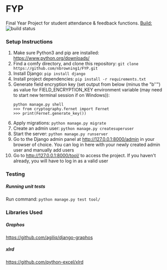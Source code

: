 # FYP
Final Year Project for student attendance & feedback functions.
[Build:](https://travis-ci.org/nbrowning1/FYP) ![build status](https://travis-ci.org/nbrowning1/FYP.svg?branch=master)
### Setup Instructions
1. Make sure Python3 and pip are installed: https://www.python.org/downloads/
2. Find a comfy directory, and clone this repository: `git clone https://github.com/nbrowning1/FYP.git`
3. Install Django: `pip install django`
4. Install project dependencies: `pip install -r requirements.txt`
5. Generate field encryption key (set output from below (minus the "b''") as value for FIELD_ENCRYPTION_KEY environment variable (may need to start new terminal session if on Windows)):
    ```
    python manage.py shell
    >>> from cryptography.fernet import Fernet
    >>> print(Fernet.generate_key())
    ```
6. Apply migrations: `python manage.py migrate`
7. Create an admin user: `python manage.py createsuperuser`
8. Start the server: `python manage.py runserver`
9. Go to the Django admin panel at http://127.0.0.1:8000/admin in your browser of choice. You can log in here with your newly created admin user and manually add users
10. Go to http://127.0.0.1:8000/tool/ to access the project. If you haven't already, you will have to log in as a valid user

### Testing
##### Running unit tests
Run command: `python manage.py test tool/`

### Libraries Used
##### Graphos
https://github.com/agiliq/django-graphos
##### xlrd
https://github.com/python-excel/xlrd